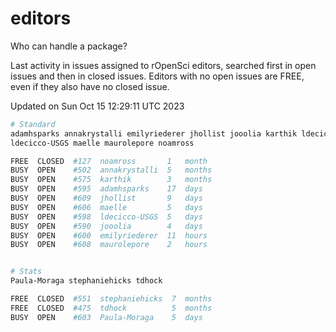 # editors

Who can handle a package?

Last activity in issues assigned to rOpenSci editors, searched first in open
issues and then in closed issues. Editors with no open issues are FREE, even if
they also have no closed issue.


Updated on Sun Oct 15 12:29:11 UTC 2023

```bash
# Standard
adamhsparks annakrystalli emilyriederer jhollist jooolia karthik ldecicco
ldecicco-USGS maelle maurolepore noamross

FREE  CLOSED  #127  noamross       1   month
BUSY  OPEN    #502  annakrystalli  5   months
BUSY  OPEN    #575  karthik        3   months
BUSY  OPEN    #595  adamhsparks    17  days
BUSY  OPEN    #609  jhollist       9   days
BUSY  OPEN    #606  maelle         5   days
BUSY  OPEN    #598  ldecicco-USGS  5   days
BUSY  OPEN    #590  jooolia        4   days
BUSY  OPEN    #600  emilyriederer  11  hours
BUSY  OPEN    #608  maurolepore    2   hours


# Stats
Paula-Moraga stephaniehicks tdhock

FREE  CLOSED  #551  stephaniehicks  7  months
FREE  CLOSED  #475  tdhock          5  months
BUSY  OPEN    #603  Paula-Moraga    5  days
```
